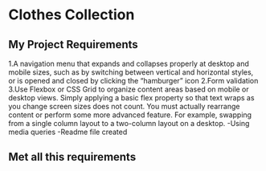 # Clothes Collection

## My Project Requirements
1.A navigation menu that expands and collapses properly at desktop and mobile sizes, such as by switching between vertical and horizontal styles, or is opened and closed by clicking the “hamburger” icon
2.Form validation
3.Use Flexbox or CSS Grid to organize content areas based on mobile or desktop views. Simply applying a basic flex property so that text wraps as you change screen sizes does not count. You must actually rearrange content or perform some more advanced feature. For example, swapping from a single column layout to a two-column layout on a desktop.
-Using media queries
-Readme file created

## Met all this requirements
